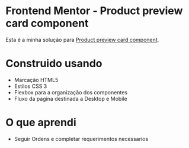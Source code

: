 # Frontend Mentor - Product preview card component

Esta é a minha solução para [Product preview card component](https://www.frontendmentor.io/challenges/product-preview-card-component-GO7UmttRfa). 


# Construido usando

- Marcação HTML5
- Estilos CSS 3
- Flexbox para a organização dos componentes
- Fluxo da pagina destinada a Desktop e Mobile


# O que aprendi

- Seguir Ordens e completar requerimentos necessarios